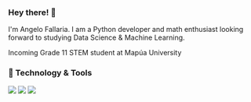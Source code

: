 ### Hey there! 👋
I'm Angelo Fallaria. I am a Python developer and math enthusiast looking forward to studying Data Science & Machine Learning.

Incoming Grade 11 STEM student at Mapúa University

### 🔧 Technology & Tools
![](https://img.shields.io/badge/Editor-Sublime_Text-SteelBlue?style=flat&logo=SublimeText&logoColor=white&color=2bbc8a) ![](https://img.shields.io/badge/Code-Python-SteelBlue?style=flat&logo=python&logoColor=white&color=2bbc8a) ![](https://img.shields.io/badge/Code-C-SteelBlue?style=flat&logo=C&logoColor=white&color=2bbc8a)

